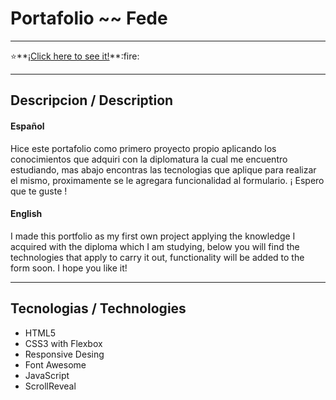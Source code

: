 # Portafolio ~~ Fede
___

:star:**[¡Click here to see it!](https://fedeberbara.github.io/Portafolio-Fede/.)**:fire:
___

## Descripcion / Description

#### Español

Hice este portafolio como primero proyecto propio aplicando los conocimientos que adquiri con la diplomatura la cual me encuentro estudiando, mas abajo encontras las tecnologias que aplique para realizar el mismo, proximamente se le agregara funcionalidad al formulario. ¡ Espero que te guste ! 

#### English


I made this portfolio as my first own project applying the knowledge I acquired with the diploma which I am studying, below you will find the technologies that apply to carry it out, functionality will be added to the form soon. I hope you like it!

___

## Tecnologias / Technologies

- HTML5
- CSS3 with Flexbox
- Responsive Desing
- Font Awesome 
- JavaScript
- ScrollReveal
